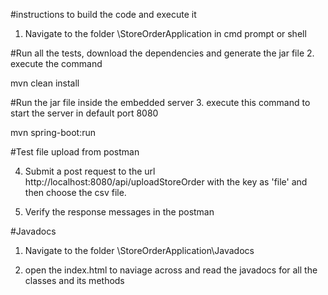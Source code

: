 #instructions to build the code and execute it

1. Navigate to the folder \StoreOrderApplication in cmd prompt or shell

#Run all the tests, download the dependencies and generate the jar file
2. execute the command

mvn clean install

#Run the jar file inside the embedded server
3. execute this command to start the server in default port 8080

mvn spring-boot:run

#Test file upload from postman

4. Submit a post request to the url http://localhost:8080/api/uploadStoreOrder with the key as 'file' and then choose the csv file.

5. Verify the response messages in the postman


#Javadocs

1. Navigate to the folder \StoreOrderApplication\Javadocs

2. open the index.html to naviage across and read the javadocs for all the classes and its methods